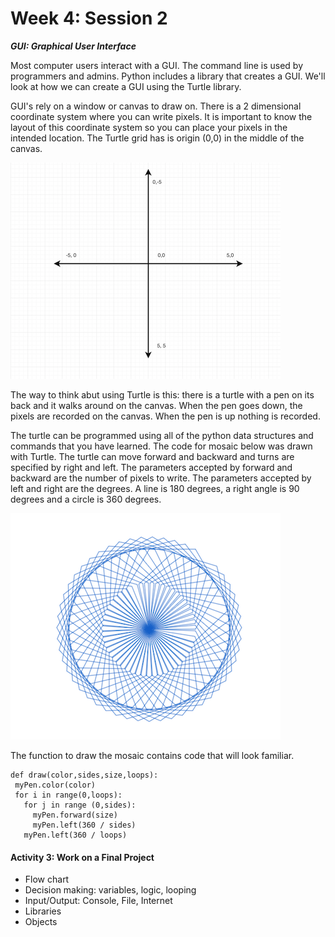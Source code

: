 # Week 4: Session 2

_**GUI: Graphical User Interface**_

Most computer users interact with a GUI.  The command line is used by programmers and admins.  Python includes a library that creates a GUI.  We'll look at  how we can create a GUI using the Turtle library.

GUI's rely on a window or canvas to draw on.  There is a 2 dimensional coordinate system where you can write pixels.  It is important to know the layout of this coordinate system so you can place your pixels in the intended location. The Turtle grid has is origin \(0,0\) in the middle of the canvas.

![](/assets/turtle-grid.png)

The way to think abut using Turtle is this: there is a turtle with a pen on its back and it walks around on the canvas.  When the pen goes down, the pixels are recorded on the canvas.  When the pen is up nothing is recorded.

The turtle can be programmed using all of the python data structures and commands that you have learned.  The code for mosaic below was drawn with Turtle.  The turtle can move forward and backward and turns are specified by right and left.  The parameters accepted by forward and backward are the number of pixels to write.  The parameters accepted by left and right are the degrees.  A line is 180 degrees, a right angle is 90 degrees and a circle is 360 degrees.

![](/assets/mosaic.png)

The function to draw the mosaic contains code that will look familiar.

```
def draw(color,sides,size,loops):
 myPen.color(color)
 for i in range(0,loops):
   for j in range (0,sides):
     myPen.forward(size)
     myPen.left(360 / sides)
   myPen.left(360 / loops)
```

#### 

#### Activity 3: Work on a Final Project

* Flow chart
* Decision making: variables, logic, looping
* Input/Output: Console, File, Internet
* Libraries
* Objects



